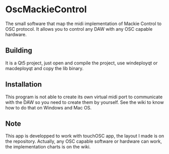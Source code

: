 # OscMackieControl

The small software that map the midi implementation of Mackie Control to OSC protocol.
It allows you to control any DAW with any OSC capable hardware.

## Building
It is a Qt5 project, just open and compile the project, use windeployqt or macdeployqt and copy the lib binary.

## Installation
This program is not able to create its own virtual midi port to communicate with the DAW so you need to create them by yourself. See the wiki to know how to do that on Windows and Mac OS.

## Note
This app is developped to work with touchOSC app, the layout I made is on the repository. Actually, any OSC capable software or hardware can work, the implementation charts is on the wiki.
